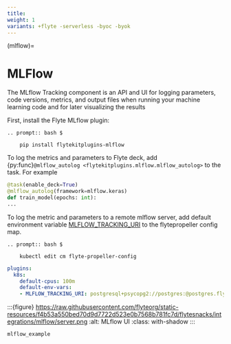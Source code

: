 ```yaml
---
title:
weight: 1
variants: +flyte -serverless -byoc -byok
---
```


(mlflow)=

# MLFlow



The MLflow Tracking component is an API and UI for logging parameters,
code versions, metrics, and output files when running your machine learning code and for later visualizing the results

First, install the Flyte MLflow plugin:

```{eval-rst}
.. prompt:: bash $

    pip install flytekitplugins-mlflow
```

To log the metrics and parameters to Flyte deck, add {py:func}`@mlflow_autolog <flytekitplugins.mlflow.mlflow_autolog>` to the task. For example

```python
@task(enable_deck=True)
@mlflow_autolog(framework=mlflow.keras)
def train_model(epochs: int):
...
```

To log the metric and parameters to a remote mlflow server, add default environment variable [MLFLOW_TRACKING_URI](https://mlflow.org/docs/latest/tracking.html#logging-to-a-tracking-server) to the flytepropeller config map.

```{eval-rst}
.. prompt:: bash $

    kubectl edit cm flyte-propeller-config
```

```yaml
plugins:
  k8s:
    default-cpus: 100m
    default-env-vars:
    - MLFLOW_TRACKING_URI: postgresql+psycopg2://postgres:@postgres.flyte.svc.cluster.local:5432/flyteadmin
```

:::{figure} https://raw.githubusercontent.com/flyteorg/static-resources/f4b53a550bed70d9d7722d523e0b7568b781fc7d/flytesnacks/integrations/mlflow/server.png
:alt: MLflow UI
:class: with-shadow
:::

```{auto-examples-toc}
mlflow_example
```
